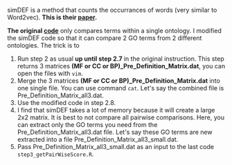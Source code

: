 simDEF is a method that counts the occurrances of words (very similar to Word2vec). **This is their [paper](https://www.ncbi.nlm.nih.gov/pubmed/26708333).**

**The original [code](https://github.com/ahmadpgh/simDEF)** only compares terms within a single ontology. I modified the simDEF code so that it can compare 2 GO terms from 2 different ontologies. The trick is to 
1. Run step 2 as usual **up until step 2.7** in the original instruction. This step returns 3 matrices **(MF or CC or BP)_Pre_Definition_Matrix.dat**, you can open the files with `vim`. 
2. Merge the 3 matrices **(MF or CC or BP)_Pre_Definition_Matrix.dat** into one single file. You can use command `cat`. Let's say the combined file is Pre_Definition_Matrix_all3.dat.
3. Use the modified code in step 2.8. 
4. I find that simDEF takes a lot of memory because it will create a large 2x2 matrix. It is best to not compare all pairwise comparisons. Here, you can extract only the GO terms you need from the Pre_Definition_Matrix_all3.dat file. Let's say these GO terms are new extracted into a file Pre_Definition_Matrix_all3_small.dat.
5. Pass Pre_Definition_Matrix_all3_small.dat as an input to the last code `step3_getPairWiseScore.R`. 
